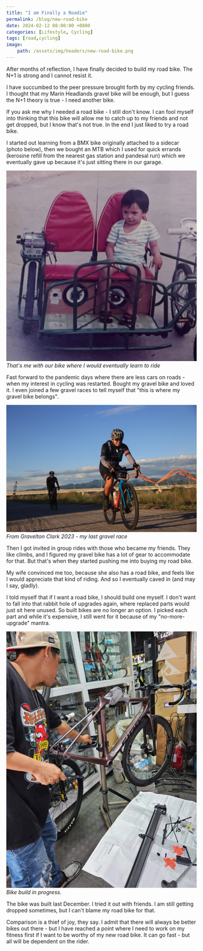 ```yaml
---
title: "I am Finally a Roadie"
permalink: /blog/new-road-bike
date: 2024-02-12 08:00:00 +0800
categories: [Lifestyle, Cycling]
tags: [road,cycling] 
image:
    path: /assets/img/headers/new-road-bike.png
---
```



After months of reflection, I have finally decided to build my road bike. The N+1 is strong and I cannot resist it.

I have succumbed to the peer pressure brought forth by my cycling friends. I thought that my Marin Headlands gravel bike will be enough, but I guess the N+1 theory is true - I need another bike.

If you ask me why I needed a road bike - I still don't know. I can fool myself into thinking that this bike will allow me to catch up to my friends and not get dropped, but I know that's not true. In the end I just liked to try a road bike.

I started out learning from a BMX bike originally attached to a sidecar (photo below), then we bought an MTB which I used for quick errands (kerosine refill from the nearest gas station and pandesal run) which we eventually gave up because it's just sitting there in our garage.

![](/assets/img/posts/new-road-bike/0007-D.jpg)
*That's me with our bike where I would eventually learn to ride*

Fast forward to the pandemic days where there are less cars on roads - when my interest in cycling was restarted. Bought my gravel bike and loved it. I even joined a few gravel races to tell myself that "this is where my gravel bike belongs".

![](/assets/img/posts/new-road-bike/1b7fce511024496fa624444e28af8a8c.jpg)
*From Gravelton Clark 2023 - my last gravel race*

Then I got invited in group rides with those who became my friends. They like climbs, and I figured my gravel bike has a lot of gear to accommodate for that. But that's when they started pushing me into buying my road bike.

My wife convinced me too, because she also has a road bike, and feels like I would appreciate that kind of riding. And so I eventually caved in (and may I say, gladly).

I told myself that if I want a road bike, I should build one myself. I don't want to fall into that rabbit hole of upgrades again, where replaced parts would just sit here unused. So built bikes are no longer an option. I picked each part and while it's expensive, I still went for it because of my "no-more-upgrade" mantra. 

![](/assets/img/posts/new-road-bike/IMG_5037.JPG)
*Bike build in progress.*

The bike was built last December. I tried it out with friends. I am still getting dropped sometimes, but I can't blame my road bike for that.

Comparison is a thief of joy, they say. I admit that there will always be better bikes out there - but I have reached a point where I need to work on my fitness first if I want to be worthy of my new road bike. It can go fast - but all will be dependent on the rider.